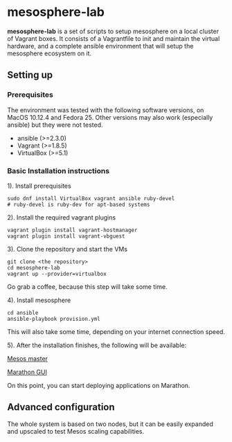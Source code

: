 # mesosphere-lab

**mesosphere-lab** is a set of scripts to setup mesosphere on a local cluster of Vagrant boxes. It consists of a Vagrantfile to init and maintain the virtual hardware, and a complete ansible environment that will setup the mesosphere ecosystem on it. 


## Setting up

### Prerequisites

The environment was tested with the following software versions, on MacOS 10.12.4 and Fedora 25. Other versions may also work (especially ansible) but they were not tested.

- ansible (>=2.3.0)
- Vagrant (>=1.8.5) 
- VirtualBox (>=5.1)


### Basic Installation instructions

1). Install prerequisites
```
sudo dnf install VirtualBox vagrant ansible ruby-devel
# ruby-devel is ruby-dev for apt-based systems
```

2). Install the required vagrant plugins
```
vagrant plugin install vagrant-hostmanager
vagrant plugin install vagrant-vbguest
```


3). Clone the repository and start the VMs
```
git clone <the repository>
cd mesosphere-lab
vagrant up --provider=virtualbox
```
Go grab a coffee, because this step will take some time.

4). Install mesosphere 
```
cd ansible
ansible-playbook provision.yml
```
This will also take some time, depending on your internet connection speed. 

5). After the installation finishes, the following will be available:

[Mesos master](http://node1:5050)

[Marathon GUI](http://node1:8080) 

On this point, you can start deploying applications on Marathon.


## Advanced configuration

The whole system is based on two nodes, but it can be easily expanded and upscaled to test Mesos scaling capabilities.



